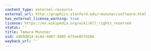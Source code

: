 ```yaml
---
content_type: external-resource
external_url: http://graphics.stanford.edu/~munzner/software.html
has_external_license_warning: true
license: https://en.wikipedia.org/wiki/All_rights_reserved
status: ''
title: Tamara Munzner
uid: ad69d814-bc4e-4d87-8d05-675ae857d104
wayback_url: ''
---
```

